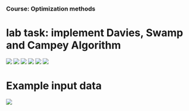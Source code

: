 ### Course: Optimization methods
# lab task: implement Davies, Swamp and Campey Algorithm
![](images/a.png)
![](images/b.png)
![](images/c.png)
![](images/d.png)
![](images/e.png)
![](images/f.png)
# Example input data
![](images/test_DSC.png)
